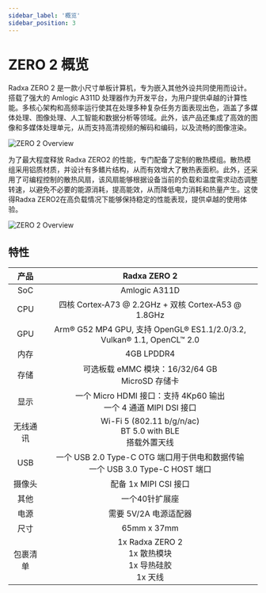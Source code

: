 ```yaml
---
sidebar_label: '概览'
sidebar_position: 3
---
```


# ZERO 2 概览

Radxa ZERO 2 是一款小尺寸单板计算机，专为嵌入其他外设共同使用而设计。搭载了强大的 Amlogic A311D 处理器作为开发平台，为用户提供卓越的计算性能。多核心架构和高频率运行使其在处理多种复杂任务方面表现出色，涵盖了多媒体处理、图像处理、人工智能和数据分析等领域。此外，该产品还集成了高效的图像和多媒体处理单元，从而支持高清视频的解码和编码，以及流畅的图像渲染。

![ZERO 2 Overview](/img/zero/zero2/zero2-mark.webp)

为了最大程度释放 Radxa ZERO2 的性能，专门配备了定制的散热模组。散热模组采用铝质材质，并设计有多鳍片结构，从而有效增大了散热表面积。此外，还采用了可编程控制的散热风扇，该风扇能够根据设备当前的负载和温度需求动态调整转速，以避免不必要的能源消耗，提高能效，从而降低电力消耗和热量产生。这使得Radxa ZERO2在高负载情况下能够保持稳定的性能表现，提供卓越的使用体验。

<div className='img_size'>

![ZERO 2 Overview](/img/zero/zero2/zero2-heatsink.webp)

</div>

## 特性

|   产品   |                                   Radxa ZERO 2                                   |
| :------: | :------------------------------------------------------------------------------: |
|   SoC    |                                  Amlogic A311D                                   |
|   CPU    |               四核 Cortex‑A73 @ 2.2GHz + 双核 Cortex‑A53 @ 1.8GHz                |
|   GPU    |      Arm® G52 MP4 GPU, 支持 OpenGL® ES1.1/2.0/3.2, Vulkan® 1.1, OpenCL™ 2.0      |
|   内存   |                                    4GB LPDDR4                                    |
|   存储   |                可选板载 eMMC 模块：16/32/64 GB<br/>MicroSD 存储卡                |
|   显示   |       一个 Micro HDMI 接口：支持 4Kp60 输出<br/>一个 4 通道 MIPI DSI 接口       |
| 无线通讯 |          Wi-Fi 5 (802.11 b/g/n/ac)<br/>BT 5.0 with BLE<br/>搭载外置天线          |
|   USB    | 一个 USB 2.0 Type-C OTG 端口用于供电和数据传输<br/>一个 USB 3.0 Type-C HOST 端口 |
|  摄像头  |                              配备 1x MIPI CSI 接口                               |
|   其他   |                                  一个40针扩展座                                  |
|   电源   |                              需要 5V/2A 电源适配器                               |
|   尺寸   |                                   65mm x 37mm                                    |
| 包裹清单 |           1x Radxa ZERO 2 <br/>1x 散热模块<br/>1x 导热硅胶<br/>1x 天线           |
